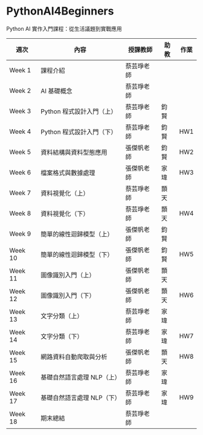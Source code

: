 # PythonAI4Beginners
Python AI 實作入門課程：從生活議題到實戰應用

| 週次 | 內容 | 授課教師 | 助教 | 作業 |
|------|------|----------|------|------|
| Week 1  | 課程介紹                     | 蔡芸琤老師 |      |      |
| Week 2  | AI 基礎概念                  | 蔡芸琤老師 |      |      |
| Week 3  | Python 程式設計入門（上）    | 蔡芸琤老師 | 鈞賢 |      |
| Week 4  | Python 程式設計入門（下）    | 蔡芸琤老師 | 鈞賢 | HW1 |
| Week 5  | 資料結構與資料型態應用       | 張傑帆老師 | 鈞賢 | HW2 |
| Week 6  | 檔案格式與數據處理           | 張傑帆老師 | 家瑋 | HW3 |
| Week 7  | 資料視覺化（上）             | 蔡芸琤老師 | 顥天 |
| Week 8  | 資料視覺化（下）             | 蔡芸琤老師 | 顥天 | HW4 |
| Week 9  | 簡單的線性迴歸模型（上）     | 張傑帆老師 | 鈞賢 |
| Week 10 | 簡單的線性迴歸模型（下）     | 張傑帆老師 | 鈞賢 | HW5 |
| Week 11 | 圖像識別入門（上）           | 張傑帆老師 | 顥天 |
| Week 12 | 圖像識別入門（下）           | 張傑帆老師 | 顥天 | HW6 |
| Week 13 | 文字分類（上）               | 蔡芸琤老師 | 家瑋 |
| Week 14 | 文字分類（下）               | 蔡芸琤老師 | 家瑋 | HW7 |
| Week 15 | 網路資料自動爬取與分析       | 張傑帆老師 | 顥天 | HW8 |
| Week 16 | 基礎自然語言處理 NLP（上）   | 蔡芸琤老師 | 家瑋 |
| Week 17 | 基礎自然語言處理 NLP（下）   | 蔡芸琤老師 | 家瑋 | HW9 |
| Week 18 | 期末總結                     | 蔡芸琤老師 |      |      |
